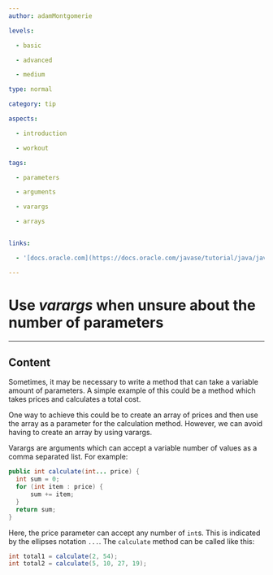 ```yaml
---
author: adamMontgomerie

levels:

  - basic

  - advanced

  - medium

type: normal

category: tip

aspects:

  - introduction

  - workout

tags:

  - parameters

  - arguments

  - varargs

  - arrays


links:

  - '[docs.oracle.com](https://docs.oracle.com/javase/tutorial/java/javaOO/arguments.html#varargs){website}'

---
```


# Use _varargs_ when unsure about the number of parameters

---
## Content

Sometimes, it may be necessary to write a method that can take a variable amount of parameters. A simple example of this could be a method which takes prices and calculates a total cost.

One way to achieve this could be to create an array of prices and then use the array as a parameter for the calculation method. However, we can avoid having to create an array by using varargs.

Varargs are arguments which can accept a variable number of values as a comma separated list. For example:
```java
public int calculate(int... price) {
  int sum = 0;
  for (int item : price) {
      sum += item;
  }
  return sum;
}
```
Here, the price parameter can accept any number of `int`s. This is indicated by the ellipses notation `...`. The `calculate` method can be called like this:
```java
int total1 = calculate(2, 54);
int total2 = calculate(5, 10, 27, 19);
```